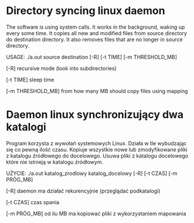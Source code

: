 # Directory syncing linux daemon
The software is using system calls. It works in the background, waking up every some time. It copies all new and modified files from source directory do destination directory. It also removes files that are no longer in source directory.

USAGE: ./a.out source destination [-R] [-t TIME] [-m THRESHOLD_MB]

[-R] recursive mode (look into subdirectories)

[-t TIME] sleep time

[-m THRESHOLD_MB] from how many MB should copy files using mapping

# Daemon linux synchronizujący dwa katalogi
Program korzysta z wywołań systemowych Linux. Działa w tle wybudzając się co pewną ilość czasu. Kopiuje wszystkie nowe lub zmodyfikowane pliki z katalogu źródłowego do docelowego. Usuwa pliki z katalogu docelowego które nie istnieją w katalogu źródłowym.

UŻYCIE: ./a.out katalog_zrodlowy katalog_docelowy [-R] [-t CZAS] [-m PRÓG_MB]

[-R] daemon ma działać rekurencyjnie (przeglądać podkatalogi)

[-t CZAS] czas spania

[-m PRÓG_MB] od ilu MB ma kopiować pliki z wykorzystaniem mapowania
